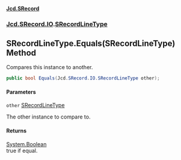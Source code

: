 #### [Jcd.SRecord](index.md 'index')
### [Jcd.SRecord.IO](Jcd.SRecord.IO.md 'Jcd.SRecord.IO').[SRecordLineType](Jcd.SRecord.IO.SRecordLineType.md 'Jcd.SRecord.IO.SRecordLineType')

## SRecordLineType.Equals(SRecordLineType) Method

Compares this instance to another.

```csharp
public bool Equals(Jcd.SRecord.IO.SRecordLineType other);
```
#### Parameters

<a name='Jcd.SRecord.IO.SRecordLineType.Equals(Jcd.SRecord.IO.SRecordLineType).other'></a>

`other` [SRecordLineType](Jcd.SRecord.IO.SRecordLineType.md 'Jcd.SRecord.IO.SRecordLineType')

The other instance to compare to.

#### Returns
[System.Boolean](https://docs.microsoft.com/en-us/dotnet/api/System.Boolean 'System.Boolean')  
true if equal.